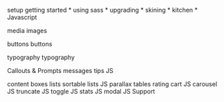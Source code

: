 setup
    getting started
    * using sass
    * upgrading
    * skining
    * kitchen
    * Javascript
        
media
    images
        
buttons
    buttons
    
typography
    typography
    
Callouts & Prompts
    messages
    tips JS

content
    boxes
    lists
    sortable lists JS
    parallax
    tables
    rating
    cart JS
    carousel JS
    truncate JS
    toggle JS
    stats JS
    modal JS
Support
